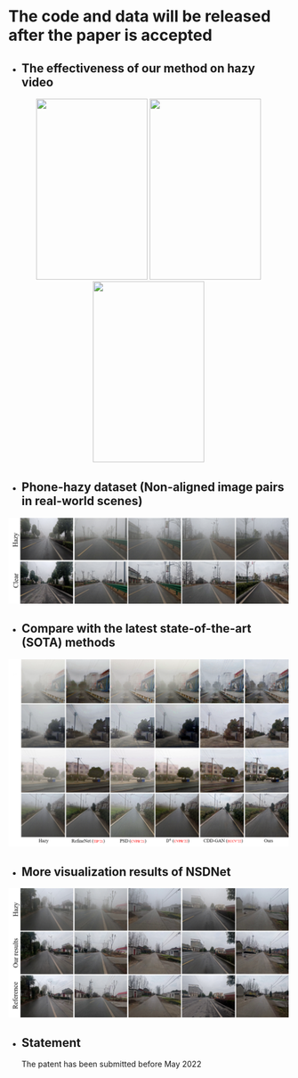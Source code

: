 # The code and data will be released after the paper is accepted

* ## The effectiveness of our method on hazy video
<p align="center">
<img src='https://github.com/hello2377/NSDNet/blob/main/Figs/example_1.gif' width='200' height='325'> <img src='https://github.com/hello2377/NSDNet/blob/main/Figs/example_2.gif' width='200' height='325'> <img src='https://github.com/hello2377/NSDNet/blob/main/Figs/example_3.gif' width='200' height='325'>
</p>

* ## Phone-hazy dataset (Non-aligned image pairs in real-world scenes)
![image](https://github.com/hello2377/NSDNet/blob/main/Figs/Non-aligned_image_pairs.png)

* ## Compare with the latest state-of-the-art (SOTA) methods
![image](https://github.com/hello2377/NSDNet/blob/main/Figs/Comparison_of_results.png)

* ## More visualization results of NSDNet
![image](https://github.com/hello2377/NSDNet/blob/main/Figs/More_results.png)

* ## Statement
    The patent has been submitted before May 2022

